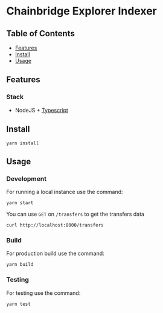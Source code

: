 # Chainbridge Explorer Indexer

## Table of Contents

- [Features](#features)
- [Install](#install)
- [Usage](#usage)
<!-- - [License](#license) -->

## Features

### Stack

- NodeJS + [Typescript](https://github.com/microsoft/TypeScript)


## Install

```
yarn install
```

## Usage

### Development

For running a local instance use the command:

```
yarn start
```

You can use `GET` on `/transfers` to get the transfers data

````
curl http://localhost:8000/transfers
````


### Build

For production build use the command:

```
yarn build
```

### Testing

For testing use the command:

````
yarn test
````



